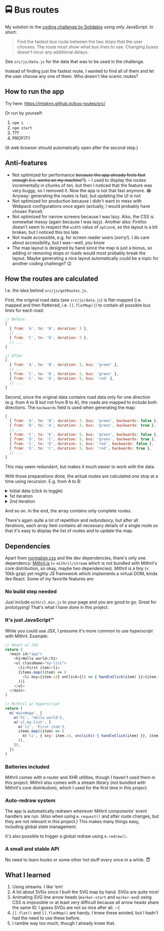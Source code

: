 # :oncoming_bus: Bus routes

My solution to the
[coding challenge by Solidabis](https://koodihaaste.solidabis.com/) using only
JavaScript. In short:

> Find the fastest bus route between the two stops that the user chooses. The
> route must show what bus lines to use. Changing buses doesn't incur any
> additional delays.

See `src/js/data.js` for the data that was to be used in the challenge.

Instead of finding just the fastest route, I wanted to find all of them and let
the user choose any one of them. Who doesn't like scenic routes?

## How to run the app

Try here: <https://mtsknn.github.io/bus-routes/src/>

Or run by yourself:

1. `npm i`
2. `npm start`
3. ???
4. PROFIT!!

(A web browser should automatically open after the second step.)

## Anti-features

- Not optimized for performance ~~because the app already feels fast enough
  (i.e. works on my machine&trade;)~~. &ndash; I used to display the routes
  incrementally in chunks of ten, but then I noticed that the feature was very
  buggy, so I removed it. Now the app is not that fast anymore. :joy: Anyway:
  generating the routes is fast, but updating the UI is not
- Not optimized for production because I didn't want to mess with Webpack
  configurations once again (actually, I would probably have chosen Parcel)
- Not optimized for narrow screens because I was lazy. Also, the CSS is somewhat
  messy (again because I was lazy). Another also: Firefox doesn't seem to
  respect the `width` value of `option`s, so the layout is a bit broken, but I
  noticed this too late
- Not made accessible, e.g. for screen reader users (sorry!). I do care about
  accessibility, but I was&mdash;well, you know
- The map layout is designed by hand since the map is just a bonus, so adding or
  removing stops or roads would most probably break the layout. Maybe generating
  a nice layout automatically could be a topic for another coding challenge?
  :wink:

## How the routes are calculated

I.e. the idea behind `src/js/getRoutes.js`.

First, the original road data (see `src/js/data.js`) is flat-mapped (i.e. mapped
and then flattened, i.e. `[].flatMap()`) to contain all possible bus lines for
each road:

```js
// Before
[
  { from: 'A', to: 'B', duration: 3 },
  // ...
  { from: 'C', to: 'D', duration: 5 },
  // ...
]

// After
[
  { from: 'A', to: 'B', duration: 3, bus: 'green' },
  // ...
  { from: 'C', to: 'D', duration: 5, bus: 'green' },
  { from: 'C', to: 'D', duration: 5, bus: 'red' },
  // ...
]
```

Second, since the original data contains road data only for one direction (e.g.
from A to B but not from B to A), the roads are mapped to include both
directions. The `backwards` field is used when generating the map:

```js
[
  { from: 'A', to: 'B', duration: 3, bus: 'green', backwards: false },
  { from: 'B', to: 'A', duration: 3, bus: 'green', backwards: true },
  // ...
  { from: 'C', to: 'D', duration: 5, bus: 'green', backwards: false },
  { from: 'D', to: 'C', duration: 5, bus: 'green', backwards: true },
  { from: 'C', to: 'D', duration: 5, bus: 'red', backwards: false },
  { from: 'D', to: 'C', duration: 5, bus: 'red', backwards: true },
  // ...
]
```

This may seem redundant, but makes it much easier to work with the data.

With those preparations done, the actual routes are calculated one stop at a
time using recursion. E.g. from A to B:

<details>
  <summary>Initial data (click to toggle)</summary>

```js
{
  buses: [],
  busLines: 0,
  duration: 0,
  roads: [],
  stops: ['A'],
}
```

</details>

<details>
  <summary>1st iteration</summary>

```js
[
  {
    buses: ['green'],
    busLines: 1,
    duration: 3,
    roads: [
      { duration: 3, from: 'A', to: 'B', buses: 'green', backwards: false },
    ],
    stops: ['A', 'B'], // B is the destination → this route is complete
  },

  {
    buses: ['green'],
    busLines: 1,
    duration: 1,
    roads: [
      { duration: 1, from: 'A', to: 'D', buses: 'green', backwards: true },
    ],
    stops: ['A', 'D'],
  },

  {
    buses: ['green'],
    busLines: 1,
    duration: 1,
    roads: [
      { duration: 1, from: 'A', to: 'C', buses: 'green', backwards: false },
    ],
    stops: ['A', 'C'],
  },
]
```

</details>

<details>
  <summary>2nd iteration</summary>

```js
[
  {
    buses: ['green'],
    busLines: 1,
    duration: 3,
    roads: [
      { duration: 3, from: 'A', to: 'B', bus: 'green', backwards: false },
    ],
    stops: ['A', 'B'], // This route is (still) complete
  },

  {
    buses: ['green', 'green'],
    busLines: 1,
    duration: 3,
    roads: [
      { duration: 1, from: 'A', to: 'D', bus: 'green', backwards: true },
      { duration: 2, from: 'D', to: 'B', bus: 'green', backwards: true },
    ],
    stops: ['A', 'D', 'B'], // This route is complete
  },
  {
    buses: ['green', 'green'],
    busLines: 1,
    duration: 6,
    roads: [
      { duration: 1, from: 'A', to: 'D', bus: 'green', backwards: true },
      { duration: 5, from: 'D', to: 'C', bus: 'green', backwards: true },
    ],
    stops: ['A', 'D', 'C'],
  },
  {
    buses: ['green', 'red'],
    busLines: 2,
    duration: 6,
    roads: [
      { duration: 1, from: 'A', to: 'D', bus: 'green', backwards: true },
      { duration: 5, from: 'D', to: 'C', bus: 'red', backwards: true },
    ],
    stops: ['A', 'D', 'C'],
  },
  {
    buses: ['green', 'blue'],
    busLines: 2,
    duration: 4,
    roads: [
      { duration: 1, from: 'A', to: 'D', bus: 'green', backwards: true },
      { duration: 3, from: 'D', to: 'E', bus: 'blue', backwards: true },
    ],
    stops: ['A', 'D', 'E'],
  },
  {
    buses: ['green', 'green'],
    busLines: 1,
    duration: 4,
    roads: [
      { duration: 1, from: 'A', to: 'D', bus: 'green', backwards: true },
      { duration: 3, from: 'D', to: 'E', bus: 'green', backwards: true },
    ],
    stops: ['A', 'D', 'E'],
  },
  {
    buses: ['green', 'red'],
    busLines: 2,
    duration: 7,
    roads: [
      { duration: 1, from: 'A', to: 'D', bus: 'green', backwards: true },
      { duration: 6, from: 'D', to: 'R', bus: 'red', backwards: false },
    ],
    stops: ['A', 'D', 'R'],
  },

  // Similarly, routes starting with stops A and C (abbreviated for brevity)
  { stops: ['A', 'C', 'D'], buses: ['green', 'green'] },
  { stops: ['A', 'C', 'D'], buses: ['green', 'red'] },
  { stops: ['A', 'C', 'E'], buses: ['green', 'green'] },
]
```

</details>

And so on. In the end, the array contains only complete routes.

There's again quite a lot of repetition and redundancy, but after all
iterations, each array item contains all necessary details of a single route so
that it's easy to display the list of routes and to update the map.

## Dependencies

Apart from [normalize.css](https://github.com/necolas/normalize.css) and the dev
dependencies, there's only one dependency: [Mithril.js](https://mithril.js.org/)
(+ `mithril/stream` which is not bundled with Mithril's core distribution, so
okay, maybe two dependencies). Mithril is a tiny (< 10kb gzip) yet mighty JS
framework which implements a virtual DOM, kinda like React. Some of my favorite
features are:

### No build step needed

Just include `mithril.min.js` to your page and you are good to go. Great for
prototyping! That's what I have done in this project.

### It's just JavaScript&trade;

While you could use JSX, I presume it's more common to use _hyperscript_ with
Mithril. Example:

```js
// React w/ JSX
return (
  <main id="app">
    <h1>Hello world</h1>
    <ul className="my-list">
      <li>First item</li>
      {items.map((item) => (
        <li key={item.id} onClick={() => { handleClick(item) }}>{item.text}</li>
      ))}
    </ul>
  </main>
)
```

```js
// Mithril w/ hyperscript
return (
  m('main#app', [
    m('h1', 'Hello world'),
    m('ul.my-list', [
      m('li', 'First item'),
      items.map((item) => (
        m('li', { key: item.id, onclick() { handleClick(item) }}, item.text)
      )),
    ]),
  ])
)
```

### Batteries included

Mithril comes with a router and XHR utilities, though I haven't used them in
this project. Mithril also comes with a stream library (not bundled with
Mithril's core distribution), which I used for the first time in this project.

### Auto-redraw system

The app is automatically redrawn whenever Mithril components' event handlers are
run. (Also when using `m.request()` and after route changes, but they are not
relevant in this project.) This makes many things easy, including global state
management.

It's also possible to trigger a global redraw using `m.redraw()`.

### A small and stable API

No need to learn hooks or some other hot stuff every once in a while. :innocent:

## What I learned

1. Using streams. I like 'em!
2. A lot about SVGs since I built the SVG map by hand. SVGs are quite nice!
3. Animating SVG line arrow heads (`marker-start` and `marker-end`) using CSS is
   impossible or at least very difficult because all arrow heads share the same
   ID. I guess SVGs are not so nice after all. :-(
4. `[].flat()` and `[].flatMap()` are handy. I knew these existed, but I hadn't
   had the need to use these before.
5. I ramble way too much, though I already knew that.
